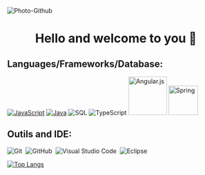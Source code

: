 

![Photo-Github](https://user-images.githubusercontent.com/72705372/126066282-5afc4ca3-d008-4ab7-9f6d-c55da8de8bf8.jpg)



<h1 align= "center">
  Hello and welcome to you 👋
 </h1>
 
 
 
 
## Languages/Frameworks/Database:

[![JavaScript](https://img.shields.io/badge/-JavaScript-000?&logo=JavaScript&logoColor=ddc508)](https://github.com/Adel69200?tab=repositories&q=&type=&language=javascript)
[![Java](https://img.shields.io/badge/-Java-000?&logo=Java&logoColor=007396)](https://github.com/Adel69200?tab=repositories&q=&type=&language=java)
![SQL](https://img.shields.io/badge/-SQL-000?&logo=MySQL)
![TypeScript](https://img.shields.io/badge/-TypeScript-000?&logo=TypeScript&logoColor=007ACC)
<img width=89px alt="Angular.js" src="https://img.shields.io/badge/angular.js-%23E23237.svg?style=for-the-badge&logo=angularjs&logoColor=white"/>
<img width=68px alt="Spring" src="https://img.shields.io/badge/spring-%236DB33F.svg?style=for-the-badge&logo=spring&logoColor=white"/>


## Outils and IDE:
![Git](https://img.shields.io/badge/-Git-05122A?style=flat&logo=git)&nbsp;
![GitHub](https://img.shields.io/badge/-GitHub-05122A?style=flat&logo=github)&nbsp;
![Visual Studio Code](https://img.shields.io/badge/-Visual%20Studio%20Code-05122A?style=flat&logo=visual-studio-code&logoColor=007ACC)&nbsp;
![Eclipse](https://img.shields.io/badge/-Eclipse-05122A?style=flat&logo=eclipse-ide&logoColor=2C2255)


  
[![Top Langs](https://github-readme-stats.vercel.app/api/top-langs/?username=Adel69200&layout=compact&theme=yeblu&show_icons=true)](https://github.com/Adel69200/github-readme-stats)



